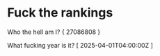 # Fuck the rankings

Who the hell am I?
{ 27086808 }

What fucking year is it?
[ 2025-04-01T04:00:00Z ]
